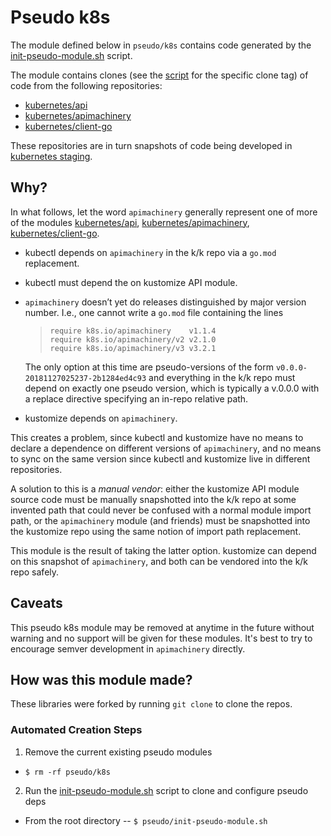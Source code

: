 # Pseudo k8s

[kubernetes/api]: https://github.com/kubernetes/api
[kubernetes/apimachinery]: https://github.com/kubernetes/apimachinery
[kubernetes/client-go]: https://github.com/kubernetes/client-go
[init-pseudo-module.sh]: init-pseudo-module.sh

The module defined below in `pseudo/k8s` contains code generated by the
[init-pseudo-module.sh] script.

The module contains clones (see the [script][init-pseudo-module.sh] for the specific clone tag) of code from the following repositories:

- [kubernetes/api]
- [kubernetes/apimachinery]
- [kubernetes/client-go]

These repositories are in turn snapshots of code being developed
in [kubernetes staging](https://github.com/kubernetes/kubernetes/tree/master/staging).

## Why?

[`cli-runtime`]: https://github.com/kubernetes/kubernetes/tree/master/staging/src/k8s.io/cli-runtime
[`apimachinery`]: https://github.com/kubernetes/kubernetes/tree/master/staging/src/k8s.io/apimachinery

In what follows, let the word `apimachinery` generally represent one of more of the modules [kubernetes/api], [kubernetes/apimachinery], [kubernetes/client-go].

 - kubectl depends on `apimachinery` in the k/k repo via a `go.mod` replacement.

 - kubectl must depend the on kustomize API module.

 - `apimachinery` doesn’t yet do releases distinguished by major version number.  I.e., one cannot write a `go.mod` file containing the lines
   > ```
   > require k8s.io/apimachinery    v1.1.4
   > require k8s.io/apimachinery/v2 v2.1.0
   > require k8s.io/apimachinery/v3 v3.2.1
   > ```
   The only option at this time are pseudo-versions of the form `v0.0.0-20181127025237-2b1284ed4c93` and everything in the k/k repo must depend on exactly one pseudo version, which is typically a v.0.0.0 with a replace directive specifying an in-repo relative path.

 - kustomize depends on `apimachinery`.

This creates a problem, since kubectl and kustomize have no means to declare a dependence on different versions of `apimachinery`, and no means to sync on the same version since kubectl and kustomize live in different repositories.

A solution to this is a _manual vendor_: either the kustomize API module source code must be manually snapshotted into the k/k repo at some invented path that could never be confused with a normal module import path, or the `apimachinery` module (and friends) must be snapshotted into the kustomize repo using the same notion of import path replacement.

This module is the result of taking the latter option.  kustomize can depend on this snapshot of `apimachinery`, and both can be vendored into the k/k repo safely.


## Caveats

This pseudo k8s module may be removed at anytime in the future without warning and no
support will be given for these modules.
It's best to try to encourage semver development in `apimachinery` directly.

## How was this module made?

These libraries were forked by running `git clone` to clone the repos.

### Automated Creation Steps

1. Remove the current existing pseudo modules
  - `$ rm -rf pseudo/k8s`
2. Run the [init-pseudo-module.sh](init-pseudo-module.sh) script to clone and configure pseudo deps
  - From the root directory -- `$ pseudo/init-pseudo-module.sh`
